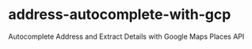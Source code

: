 # address-autocomplete-with-gcp
Autocomplete Address and Extract Details with Google Maps Places API
